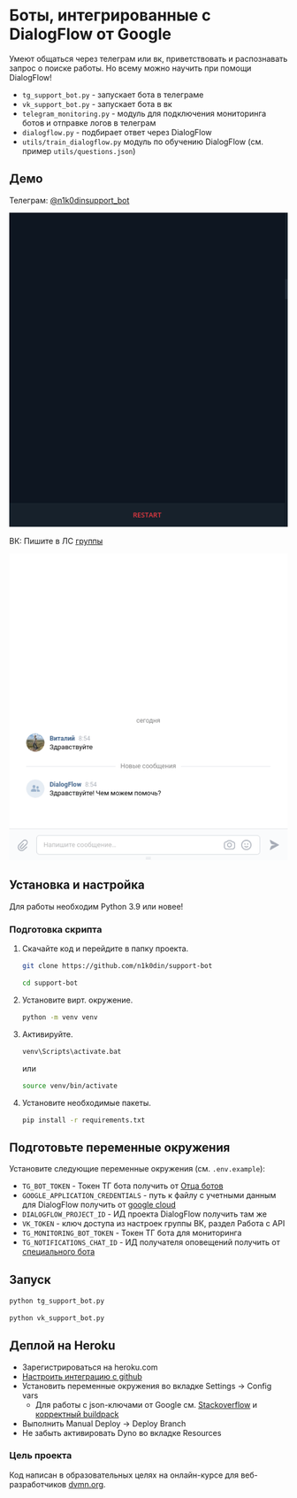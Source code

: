 # Боты, интегрированные с DialogFlow от Google
Умеют общаться через телеграм или вк, приветствовать и распознавать запрос о поиске работы.
Но всему можно научить при помощи DialogFlow!

- `tg_support_bot.py` - запускает бота в телеграме
- `vk_support_bot.py` - запускает бота в вк
- `telegram_monitoring.py` - модуль для подключения мониторинга ботов и отправке логов в телеграм
- `dialogflow.py` - подбирает ответ через DialogFlow
- `utils/train_dialogflow.py` модуль по обучению DialogFlow (см. пример `utils/questions.json`)

## Демо
Телеграм: [@n1k0dinsupport_bot](https://t.me/n1k0dinsupport_bot)

![ТГ](images/demo_tg_bot.gif "ТГ")

ВК: Пишите в ЛС [группы](https://vk.com/club209574488)

![ТГ](images/demo_vk_bot.gif "ТГ")

## Установка и настройка

Для работы необходим Python 3.9 или новее!

### Подготовка скрипта

1. Скачайте код и перейдите в папку проекта.
    ```bash
    git clone https://github.com/n1k0din/support-bot
    ```  
    ```bash
    cd support-bot
    ```
2. Установите вирт. окружение.
    ```bash
    python -m venv venv
    ```
3. Активируйте.
    ```bash
    venv\Scripts\activate.bat
    ```
    или
    ```bash
    source venv/bin/activate
    ```
4. Установите необходимые пакеты.
    ```bash
    pip install -r requirements.txt
    ```

## Подготовьте переменные окружения

Установите следующие переменные окружения (см. `.env.example`):
- `TG_BOT_TOKEN` - Токен ТГ бота получить от [Отца ботов](https://telegram.me/BotFather)
- `GOOGLE_APPLICATION_CREDENTIALS` - путь к файлу с учетными данным для DialogFlow получить от
[google cloud](https://cloud.google.com/docs/authentication/getting-started)
- `DIALOGFLOW_PROJECT_ID` - ИД проекта DialogFlow получить там же
- `VK_TOKEN` - ключ доступа из настроек группы ВК, раздел Работа с API
- `TG_MONITORING_BOT_TOKEN` - Токен ТГ бота для мониторинга
- `TG_NOTIFICATIONS_CHAT_ID` - ИД получателя оповещений получить от [специального бота](https://telegram.me/userinfobot)

## Запуск

```bash
python tg_support_bot.py
```

```bash
python vk_support_bot.py
```

## Деплой на Heroku
- Зарегистрироваться на heroku.com
- [Настроить интеграцию с github](https://devcenter.heroku.com/articles/github-integration)
- Установить переменные окружения во вкладке Settings -> Config vars
   - Для работы с json-ключами от Google см.
[Stackoverflow](https://stackoverflow.com/questions/47446480/how-to-use-google-api-credentials-json-on-heroku) и
[корректный buildpack](https://github.com/gerywahyunugraha/heroku-google-application-credentials-buildpack)
- Выполнить Manual Deploy -> Deploy Branch
- Не забыть активировать Dyno во вкладке Resources

### Цель проекта

Код написан в образовательных целях на онлайн-курсе для веб-разработчиков [dvmn.org](https://dvmn.org/).
